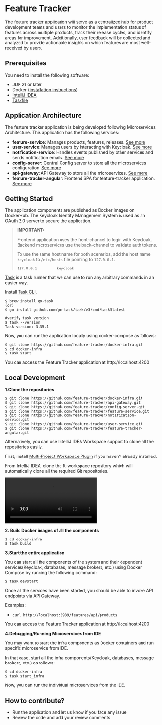# Feature Tracker
The feature tracker application will serve as a centralized hub for product development teams and users 
to monitor the implementation status of features across multiple products, track their release cycles, 
and identify areas for improvement. Additionally, user feedback will be collected and analyzed to provide 
actionable insights on which features are most well-received by users.

## Prerequisites
You need to install the following software:

* JDK 21 or later
* Docker ([installation instructions](https://docs.docker.com/engine/install/))
* [IntelliJ IDEA](https://www.jetbrains.com/idea/)
* [Taskfile](https://taskfile.dev/)

## Application Architecture
The feature tracker application is being developed following Microservices Architecture.
This application has the following services:

* **feature-service**: Manages products, features, releases. [See more](https://github.com/feature-tracker/feature-service/blob/main/README.md)
* **user-service**: Manages users by interacting with Keycloak. [See more](https://github.com/feature-tracker/user-service/blob/main/README.md)
* **notification-service**: Handles events published by other services and sends notification emails. [See more](https://github.com/feature-tracker/notification-service/blob/main/README.md)
* **config-server**: Central Config server to store all the microservices configuration. [See more](https://github.com/feature-tracker/config-server/blob/main/README.md)
* **api-gateway**: API Gateway to store all the microservices. [See more](https://github.com/feature-tracker/api-gateway/blob/main/README.md)
* **feature-tracker-angular**: Frontend SPA for feature-tracker application. [See more](https://github.com/feature-tracker/feature-tracker-angular/blob/main/README.md)

## Getting Started
The application components are published as Docker images on DockerHub.
The Keycloak Identity Management System is used as an OAuth 2.0 server to secure the application.


> **IMPORTANT:**
> 
> Frontend application uses the front-channel to login with Keycloak.
> Backend microservices use the back-channel to validate auth tokens.
> 
> To use the same host name for both scenarios, 
> add the host name `keycloak` to `/etc/hosts` file pointing to `127.0.0.1`.
>
> ```
> 127.0.0.1         keycloak
> ```
>

[Task](https://taskfile.dev/) is a task runner that we can use to run any arbitrary commands in an easier way.

Install [Task CLI](https://taskfile.dev/installation/).

```shell
$ brew install go-task
(or)
$ go install github.com/go-task/task/v3/cmd/task@latest

#verify task version
$ task --version
Task version: 3.35.1
```

Now, you can run the application locally using docker-compose as follows:

```shell
$ git clone https://github.com/feature-tracker/docker-infra.git
$ cd docker-infra
$ task start
```

You can access the Feature Tracker application at http://localhost:4200

## Local Development

**1.Clone the repositories**

```shell
$ git clone https://github.com/feature-tracker/docker-infra.git
$ git clone https://github.com/feature-tracker/api-gateway.git
$ git clone https://github.com/feature-tracker/config-server.git
$ git clone https://github.com/feature-tracker/feature-service.git
$ git clone https://github.com/feature-tracker/notification-service.git
$ git clone https://github.com/feature-tracker/user-service.git
$ git clone https://github.com/feature-tracker/feature-tracker-angular.git
```

Alternatively, you can use IntelliJ IDEA Workspace support to clone all the repositories easily.

First, install [Multi-Project Workspace Plugin](https://plugins.jetbrains.com/plugin/24765-multi-project-workspace/) if you haven't already installed.

From IntelliJ IDEA, clone the ft-workspace repository which will automatically clone all the required Git repositories.

<video controls src="../ft-workspace-checkout.mp4" title="Workspace checkout using IntelliJ IDEA"></video>

**2. Build Docker images of all the components**

```shell
$ cd docker-infra
$ task build
```

**3.Start the entire application**

You can start all the components of the system and their dependent services(Keycloak, databases, message brokers, etc.) 
using Docker Compose by running the following command:

```shell
$ task devstart
```

Once all the services have been started, you should be able to invoke API endpoints via API Gateway.

Examples:

* `curl http://localhost:8989/features/api/products`

You can access the Feature Tracker application at http://localhost:4200

**4.Debugging/Running Microservices from IDE**

You may want to start the infra components as Docker containers and run specific microservice from IDE.

In that case, start all the infra components(Keycloak, databases, message brokers, etc.) as follows:

```shell
$ cd docker-infra
$ task start_infra
```

Now, you can run the individual microservices from the IDE.

## How to contribute?
* Run the application and let us know if you face any issue
* Review the code and add your review comments
